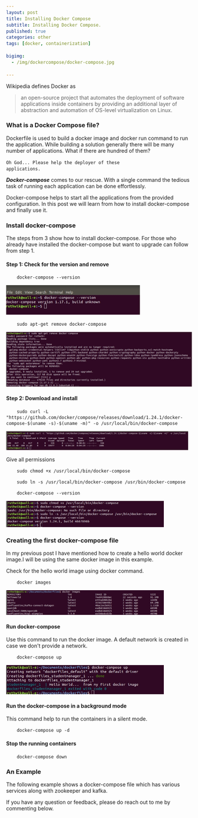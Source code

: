 ```yaml
---
layout: post
title: Installing Docker Compose
subtitle: Installing Docker Compose.
published: true
categories: other
tags: [docker, containerization]

bigimg:
  - /img/dockercompose/docker-compose.jpg

---
```


<p>
Wikipedia defines Docker as
</p>

> an open-source project that automates the deployment of software applications inside containers by providing an additional layer of abstraction and automation of OS-level virtualization on Linux.


<h3>What is a Docker Compose file?</h3>
<p>
Dockerfile is used to build a docker image and docker run command to run the application. While building a solution generally there will be many number of applications. What if there are hundred of them?

<code>Oh God... Please help the deployer of these applications.</code>

<strong><em>Docker-compose</em></strong> comes to our rescue. With a single command the tedious task of running each application can be done effortlessly.

Docker-compose helps to start all the applications from the provided configuration. In this post we will learn from how to install docker-compose and finally use it.

</p>

<h3>Install docker-compose</h3>
<p>
The steps from 3 show how to install docker-compose. For those who already have installed the docker-compose but want to upgrade can follow from step 1.
</p>

<h4>Step 1: Check for the version and remove</h4>


```
	docker-compose --version
```
<img src="/img/dockercompose/version.jpg" alt="docker_version" height="85%" width="72%">

```
	sudo apt-get remove docker-compose
```

<img src="/img/dockercompose/docker_remove.jpg" alt="docker_core" height="100%" width="100%">

<h4>Step 2: Download and install </h4>


```
	sudo curl -L "https://github.com/docker/compose/releases/download/1.24.1/docker-compose-$(uname -s)-$(uname -m)" -o /usr/local/bin/docker-compose
```
<img src="/img/dockercompose/dockercompose_download.jpg" alt="docker_core" height="85%" width="98%">


<p>
Give all permissions
</p>

```
	sudo chmod +x /usr/local/bin/docker-compose
```



```
	sudo ln -s /usr/local/bin/docker-compose /usr/bin/docker-compose
```

```
	docker-compose --version
```
<img src="/img/dockercompose/dockercompose_permission.jpg" alt="dockercompose_permission" height="93%" width="85%">


<h3>Creating the first docker-compose file</h3>
<p>
In my previous post I have mentioned how to create a hello world docker image.I will be using the same docker image in this example.
<script src="https://gist.github.com/Ruthwik/55880e193f7594f19737d010764fb214.js"></script>

Check for the hello world image using docker command.

```
	docker images

```

<img src="/img/dockercompose/images.jpg" alt="images" height="95%" width="85%">
</p>



<h4>Run docker-compose</h4>
<p>
Use this command to run the docker image. A default network is created in case we don't provide a network.
</p>

```
	docker-compose up

```
<img src="/img/dockercompose/docker_compose_up.jpg" alt="dockercompose_up" height="95%" width="85%">

<h4>Run the docker-compose in a background mode</h4>
This command help to run the containers in a silent mode.

```
	docker-compose up -d
```

<h4>Stop the running containers</h4>


```
	docker-compose down
```

<h3>An Example</h3>
<p>
The following example shows a docker-compose file which has various services along with zookeeper and kafka.
</p>
<script src="https://gist.github.com/Ruthwik/c5b0df0cc2bd4dbc4803b715e72cc82b.js"></script>

<p>If you have any question or feedback, please do reach out to me by commenting below.</p>
